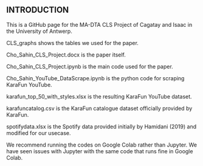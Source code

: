 INTRODUCTION
------------

This is a GitHub page for the MA-DTA CLS Project of Cagatay and Isaac in the University of Antwerp.

CLS_graphs shows the tables we used for the paper.

Cho_Sahin_CLS_Project.docx is the paper itself.

Cho_Sahin_CLS_Project.ipynb is the main code used for the paper.

Cho_Sahin_YouTube_DataScrape.ipynb is the python code for scraping KaraFun YouTube.

karafun_top_50_with_styles.xlsx is the resulting KaraFun YouTube dataset.

karafuncatalog.csv is the KaraFun catalogue dataset officially provided by KaraFun.

spotifydata.xlsx is the Spotify data provided initially by Hamidani (2019) and modified for our usecase.

We recommend running the codes on Google Colab rather than Jupyter. We have seen issues with Jupyter with the same code that runs fine in Google Colab.



